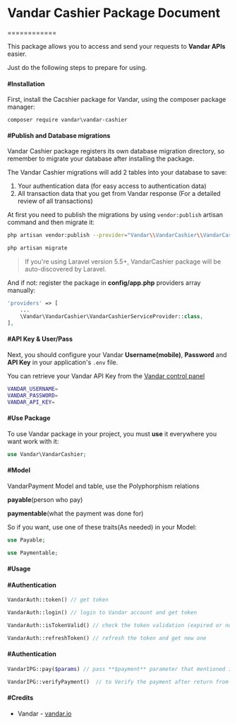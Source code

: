 # Vandar Cashier Package Document
============

This package allows you to access and send your requests to **Vandar APIs** easier.

Just do the following steps to prepare for using.



#### #Installation

First, install the Cacshier package for Vandar, using the composer package manager:

	composer require vandar\vandar-cashier



#### #Publish and Database migrations

Vandar Cashier package registers its own database migration directory, so remember to migrate your database after installing the package.

The Vandar Cashier migrations will add 2 tables into your database to save:
1. Your authentication data (for easy access to authentication data)
2. All transaction data that you get from Vandar response (For a detailed review of all transactions)



At first you need to publish the migrations by using `vendor:publish` artisan command and then migrate it:
```bash
php artisan vendor:publish --provider="Vandar\\VandarCashier\\VandarCashierServiceProvider" --tag=migrations

php artisan migrate
```

> If you're using Laravel version 5.5+, VandarCashier package will be auto-discovered by Laravel. 

And if not: register the package in **config/app.php** providers array manually:
```php
'providers' => [
	...
	\Vandar\VandarCashier\VandarCashierServiceProvider::class,
],
```



#### #API Key & User/Pass

Next, you should configure your Vandar **Username(mobile)**, **Password** and **API Key** in your application's `.env` file.

You can retrieve your Vandar API Key from the [Vandar control panel](https://dash.vandar.io/)


```bash
VANDAR_USERNAME=
VANDAR_PASSWORD=
VANDAR_API_KEY=
```



#### #Use Package
To use Vandar package in your project, you must **use** it everywhere you want work with it:

```php
use Vandar\VandarCashier;

```

#### #Model
VandarPayment Model and table, use the Polyphorphism relations

**payable**(person who pay)
    
**paymentable**(what the payment was done for)

So if you want, use one of these traits(As needed) in your Model:

```php
use Payable;

use Paymentable;

```

#### #**Usage**

#### #Authentication
```php
VandarAuth::token() // get token

VandarAuth::login() // login to Vandar account and get token

VandarAuth::isTokenValid() // check the token validation (expired or no?)

VandarAuth::refreshToken() // refresh the token and get new one

```

#### #Authentication
```php
VandarIPG::pay($params) // pass **$payment** parameter that mentioned in the Vandar Document to do the all payment process.

VandarIPG::verifyPayment()	// to Verify the payment after return from payment page, you must use this method in the {callback page} that you added its URL(callback_url) in your Vandar Account to verify and continue the transaction process 

```


#### #Credits

 - Vandar - [vandar.io](https://vandar.io)
